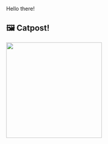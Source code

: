 Hello there!



## 🖼️ Catpost!

<sub>
    <img src="https://cdn2.thecatapi.com/images/MTg2MDc3OA.jpg" height="256">
</sub>

